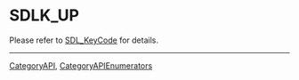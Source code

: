 # SDLK_UP

Please refer to [SDL_KeyCode](SDL_KeyCode) for details.

----
[CategoryAPI](CategoryAPI), [CategoryAPIEnumerators](CategoryAPIEnumerators)


